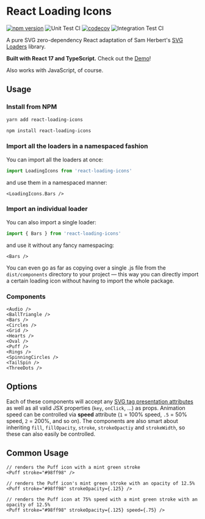 # React Loading Icons

[![npm version](https://badge.fury.io/js/react-loading-icons.svg)](https://badge.fury.io/js/react-loading-icons)
![Unit Test CI](https://github.com/dkress59/react-loading-icons/workflows/Unit%20Test%20CI/badge.svg)
[![codecov](https://codecov.io/gh/dkress59/react-loading-icons/branch/master/graph/badge.svg?token=4KMKEPIAWM)](https://codecov.io/gh/dkress59/react-loading-icons)
![Integration Test CI](https://github.com/dkress59/react-loading-icons/workflows/Integration%20Test%20CI/badge.svg)

A pure SVG zero-dependency React adaptation of Sam Herbert's [SVG Loaders](https://github.com/SamHerbert/SVG-Loaders) library.

**Built with React 17 and TypeScript.**
Check out the [Demo](https://loading.damiankress.de)!

Also works with JavaScript, of course.

## Usage

### Install from NPM

```bash
yarn add react-loading-icons
```

```bash
npm install react-loading-icons
```

### Import all the loaders in a namespaced fashion

You can import all the loaders at once:

```ts
import LoadingIcons from 'react-loading-icons'
```

and use them in a namespaced manner:

```tsx
<LoadingIcons.Bars />
```

### Import an individual loader

You can also import a single loader:

```ts
import { Bars } from 'react-loading-icons'
```

and use it without any fancy namespacing:

```tsx
<Bars />
```

You can even go as far as copying over a single .js file from the `dist/components` directory to your project — this way you can directly import a certain loading icon without having to import the whole package.

### Components

```tsx
<Audio />
<BallTriangle />
<Bars />
<Circles />
<Grid />
<Hearts />
<Oval />
<Puff />
<Rings />
<SpinningCircles />
<TailSpin />
<ThreeDots />
```

## Options

Each of these components will accept any [SVG tag presentation attributes](https://developer.mozilla.org/en-US/docs/Web/SVG/Attribute/Presentation) as well as all valid JSX properties (`key`, `onClick`, …) as props. Animation speed can be controlled via **speed** attribute (`1` = 100% speed, `.5` = 50% speed, `2` = 200%, and so on). The components are also smart about inheriting `fill`, `fillOpacity`, `stroke`, `strokeOpactiy` and `strokeWidth`, so these can also easily be controlled.

## Common Usage

```tsx
// renders the Puff icon with a mint green stroke
<Puff stroke="#98ff98" />

// renders the Puff icon's mint green stroke with an opacity of 12.5%
<Puff stroke="#98ff98" strokeOpacity={.125} />

// renders the Puff icon at 75% speed with a mint green stroke with an opacity of 12.5%
<Puff stroke="#98ff98" strokeOpacity={.125} speed={.75} />
```
